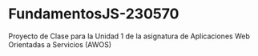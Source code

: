 # FundamentosJS-230570
Proyecto de Clase para la Unidad 1 de la asignatura de Aplicaciones Web Orientadas a Servicios (AWOS)
